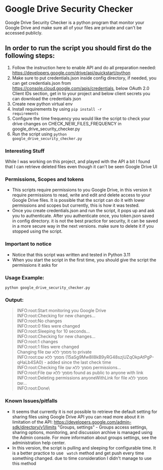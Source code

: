 # Google Drive Security Checker 
Google Drive Security Checker is a python program that monitor your Google Drive and make sure all of your
files are private and can't be accessed publicly.

## In order to run the script you should first do the following steps:
1. Follow the instruction here to enable API and do all preparation needed:
https://developers.google.com/drive/api/quickstart/python
2. Make sure to put credentials.json inside config directory, if needed, you can get credentials.json from 
https://console.cloud.google.com/apis/credentials, below OAuth 2.0 Client IDs section, get in to your project and below
client secrets you can download the credentials json
3. Create new python virtual env 
4. Install requirements by using <code>pip install -r requirements</code>
5. Configure the time frequency you would like the script to check your drive changes on CHECK_NEW_FILES_FREQUENCY 
in google_drive_security_checker.py
6. Run the script using <code>python google_drive_security_checker.py</code>

### Interesting Stuff 
While I was working on this project, and played with the API a bit I found that I can retrieve deleted files even
though it can't be seen Google Drive UI

### Permissions, Scopes and tokens
- This scripts require permissions to you Google Drive, in this version it require permissions to read, write and edit
and delete access to your Google Drive files. It is possible that the script can do it with lower permissions and scopes 
but currently, this is how it was tested.
- Once you create credentials.json and run the script, it pops up and ask you to authenticate.
After you authenticate once, you token.json saved in config directory. it is not the best practice for security, it
can be saved in a more secure way in the next versions. make sure to delete it if you stopped using the script.

### Important to notice
- Notice that this script was written and tested in Python 3.11
- When you start the script in the first time, you should give the script the permissions it asks for

### Usage Example:
<code>python google_drive_security_checker.py</code>

### Output:
>INFO:root:Start monitoring you Google Drive\
>INFO:root:Checking for new changes...\
>INFO:root:No changes\
>INFO:root:0 files were changed\
>INFO:root:Sleeping for 10 seconds...\
>INFO:root:Checking for new changes...\
>INFO:root:1 changes\
>INFO:root:1 files were changed\
>Changing file מסמך ללא שם to private\
>INFO:root:מסמך ללא שם (15aSg9Mw8ll8kB9yRG48szjUZqOkpAtPgP-qHaLb4SA0) - added since the last check time\
>INFO:root:Checking file מסמך ללא שם permissions... \
>INFO:root:File מסמך ללא שם found as public to anyone with link\
>INFO:root:Deleting permissions anyoneWithLink for file מסמך ללא שם...\
>INFO:root:Done\
</deblock>

### Known Issues/pitfalls
- It seems that currently it is not possible to retrieve the default setting for sharing files using Google Drive API
you can read more about it in limitation of the API:
https://developers.google.com/admin-sdk/directory/v1/limits
"Groups, settings" - Groups access settings, sharing options, monitoring, and discussion archive is managed using the 
Admin console. For more information about groups settings, see the administration help center.
- In this version, the script is pulling and sleeping for configurable time. It is a better practice to use 
<code> watch</code> method and get push every time something changed. due to time consideration I didn't manage to 
use this method
